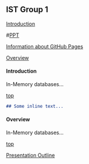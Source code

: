 ## IST Group 1

[Introduction](#introduction)

#[PPT](https://damapak.github.io/emergent_database_tech/Group1_IST302Presentation.pdf)

[Information about GitHub Pages](https://damapak.github.io/emergent_database_tech/github_pages_about)

[Overview](#overview)

#### Introduction
In-Memory databases...

[top](#ist-group-1)

```markdown
## Some inline text...
```

#### Overview
In-Memory databases...

[top](#ist-group-1)

[Presentation Outline](https://damapak.github.io/emergent_database_tech/presentation_outline)
